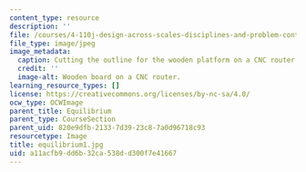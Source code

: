 ```yaml
---
content_type: resource
description: ''
file: /courses/4-110j-design-across-scales-disciplines-and-problem-contexts-spring-2013/a11acfb9dd6b32ca538dd300f7e41667_equilibrium1.jpg
file_type: image/jpeg
image_metadata:
  caption: Cutting the outline for the wooden platform on a CNC router.
  credit: ''
  image-alt: Wooden board on a CNC router.
learning_resource_types: []
license: https://creativecommons.org/licenses/by-nc-sa/4.0/
ocw_type: OCWImage
parent_title: Equilibrium
parent_type: CourseSection
parent_uid: 820e9dfb-2133-7d39-23c8-7a0d96718c93
resourcetype: Image
title: equilibrium1.jpg
uid: a11acfb9-dd6b-32ca-538d-d300f7e41667
---
```

